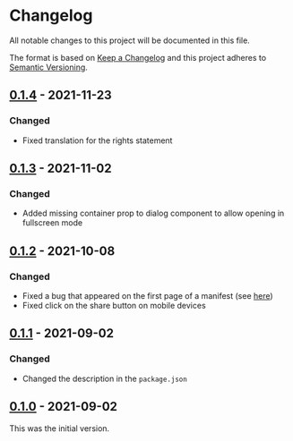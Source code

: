 
# Changelog

All notable changes to this project will be documented in this file.

The format is based on [Keep a Changelog](https://keepachangelog.com/en/1.0.0/) and this project adheres to [Semantic Versioning](https://semver.org/spec/v2.0.0.html).

## [0.1.4](https://github.com/dbmdz/mirador-imagecropper/releases/tag/0.1.4) - 2021-11-23

### Changed

- Fixed translation for the rights statement

## [0.1.3](https://github.com/dbmdz/mirador-imagecropper/releases/tag/0.1.3) - 2021-11-02

### Changed

- Added missing container prop to dialog component to allow opening in fullscreen mode

## [0.1.2](https://github.com/dbmdz/mirador-imagecropper/releases/tag/0.1.2) - 2021-10-08

### Changed

- Fixed a bug that appeared on the first page of a manifest (see [here](https://github.com/dbmdz/mirador-imagecropper/commit/d12fbb7e3cef282d98605477ae4e56b7c674ae6c))
- Fixed click on the share button on mobile devices

## [0.1.1](https://github.com/dbmdz/mirador-imagecropper/releases/tag/0.1.1) - 2021-09-02

### Changed

- Changed the description in the `package.json`

## [0.1.0](https://github.com/dbmdz/mirador-imagecropper/releases/tag/0.1.0) - 2021-09-02

This was the initial version.
